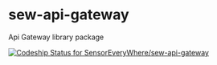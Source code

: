 # sew-api-gateway
Api Gateway library package

[ ![Codeship Status for SensorEveryWhere/sew-api-gateway](https://app.codeship.com/projects/9753ffc0-e720-0136-de2b-368d39e2d392/status?branch=master)](https://app.codeship.com/projects/319504)